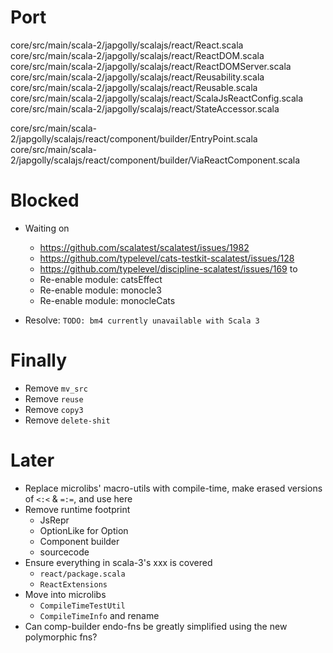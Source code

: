 Port
====

core/src/main/scala-2/japgolly/scalajs/react/React.scala
core/src/main/scala-2/japgolly/scalajs/react/ReactDOM.scala
core/src/main/scala-2/japgolly/scalajs/react/ReactDOMServer.scala
core/src/main/scala-2/japgolly/scalajs/react/Reusability.scala
core/src/main/scala-2/japgolly/scalajs/react/Reusable.scala
core/src/main/scala-2/japgolly/scalajs/react/ScalaJsReactConfig.scala
core/src/main/scala-2/japgolly/scalajs/react/StateAccessor.scala

core/src/main/scala-2/japgolly/scalajs/react/component/builder/EntryPoint.scala
core/src/main/scala-2/japgolly/scalajs/react/component/builder/ViaReactComponent.scala

Blocked
=======

* Waiting on
    * https://github.com/scalatest/scalatest/issues/1982
    * https://github.com/typelevel/cats-testkit-scalatest/issues/128
    * https://github.com/typelevel/discipline-scalatest/issues/169
  to
    * Re-enable module: catsEffect
    * Re-enable module: monocle3
    * Re-enable module: monocleCats

* Resolve: `TODO: bm4 currently unavailable with Scala 3`

Finally
=======
* Remove `mv_src`
* Remove `reuse`
* Remove `copy3`
* Remove `delete-shit`

Later
=====
* Replace microlibs' macro-utils with compile-time, make erased versions of `<:<` & `=:=`, and use here
* Remove runtime footprint
  * JsRepr
  * OptionLike for Option
  * Component builder
  * sourcecode
* Ensure everything in scala-3's xxx is covered
  * `react/package.scala`
  * `ReactExtensions`
* Move into microlibs
  * `CompileTimeTestUtil`
  * `CompileTimeInfo` and rename
* Can comp-builder endo-fns be greatly simplified using the new polymorphic fns?
